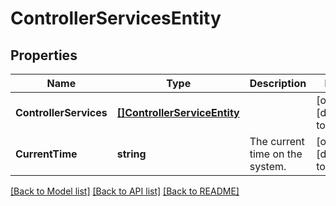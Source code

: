 # ControllerServicesEntity

## Properties
Name | Type | Description | Notes
------------ | ------------- | ------------- | -------------
**ControllerServices** | [**[]ControllerServiceEntity**](ControllerServiceEntity.md) |  | [optional] [default to null]
**CurrentTime** | **string** | The current time on the system. | [optional] [default to null]

[[Back to Model list]](../README.md#documentation-for-models) [[Back to API list]](../README.md#documentation-for-api-endpoints) [[Back to README]](../README.md)

